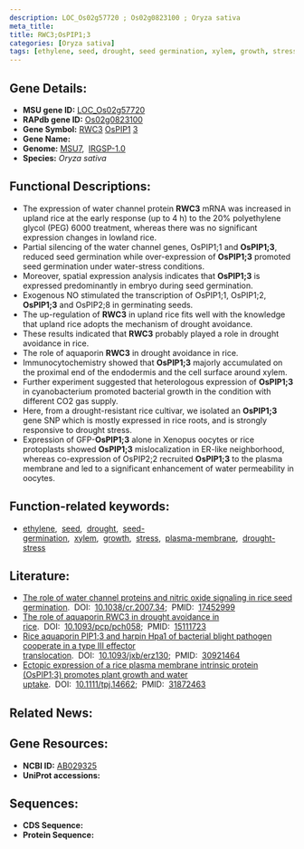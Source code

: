```yaml
---
description: LOC_Os02g57720 ; Os02g0823100 ; Oryza sativa
meta_title:
title: RWC3;OsPIP1;3
categories: [Oryza sativa]
tags: [ethylene, seed, drought, seed germination, xylem, growth, stress, plasma membrane, drought stress]
---
```


## Gene Details:
- **MSU gene ID:** [LOC_Os02g57720](http://rice.uga.edu/cgi-bin/ORF_infopage.cgi?orf=LOC_Os02g57720)  
- **RAPdb gene ID:** [Os02g0823100](https://rapdb.dna.affrc.go.jp/locus/?name=Os02g0823100)  
- **Gene Symbol:** <u>RWC3</u>&nbsp;<u>OsPIP1</u>&nbsp;<u>3</u>
- **Gene Name:**
- **Genome:**  [MSU7](http://rice.uga.edu/),&nbsp;&nbsp;[IRGSP-1.0](https://rapdb.dna.affrc.go.jp/download/irgsp1.html)
- **Species:** *Oryza sativa*

## Functional Descriptions:
   - The expression of water channel protein **RWC3** mRNA was increased in upland rice at the early response (up to 4 h) to the 20% polyethylene glycol (PEG) 6000 treatment, whereas there was no significant expression changes in lowland rice.
   - Partial silencing of the water channel genes, OsPIP1;1 and **OsPIP1;3**, reduced seed germination while over-expression of **OsPIP1;3** promoted seed germination under water-stress conditions.
   - Moreover, spatial expression analysis indicates that **OsPIP1;3** is expressed predominantly in embryo during seed germination.
   - Exogenous NO stimulated the transcription of OsPIP1;1, OsPIP1;2, **OsPIP1;3** and OsPIP2;8 in germinating seeds.
   - The up-regulation of **RWC3** in upland rice fits well with the knowledge that upland rice adopts the mechanism of drought avoidance.
   - These results indicated that **RWC3** probably played a role in drought avoidance in rice.
   - The role of aquaporin **RWC3** in drought avoidance in rice.
   - Immunocytochemistry showed that **OsPIP1;3** majorly accumulated on the proximal end of the endodermis and the cell surface around xylem.
   - Further experiment suggested that heterologous expression of **OsPIP1;3** in cyanobacterium promoted bacterial growth in the condition with different CO2 gas supply.
   - Here, from a drought-resistant rice cultivar, we isolated an **OsPIP1;3** gene SNP which is mostly expressed in rice roots, and is strongly responsive to drought stress.
   - Expression of GFP-**OsPIP1;3** alone in Xenopus oocytes or rice protoplasts showed **OsPIP1;3** mislocalization in ER-like neighborhood, whereas co-expression of OsPIP2;2 recruited **OsPIP1;3** to the plasma membrane and led to a significant enhancement of water permeability in oocytes.

## Function-related keywords:
   - [ethylene](/tags/ethylene/),&nbsp;&nbsp;[seed](/tags/seed/),&nbsp;&nbsp;[drought](/tags/drought/),&nbsp;&nbsp;[seed-germination](/tags/seed-germination/),&nbsp;&nbsp;[xylem](/tags/xylem/),&nbsp;&nbsp;[growth](/tags/growth/),&nbsp;&nbsp;[stress](/tags/stress/),&nbsp;&nbsp;[plasma-membrane](/tags/plasma-membrane/),&nbsp;&nbsp;[drought-stress](/tags/drought-stress/)

## Literature:
   - [The role of water channel proteins and nitric oxide signaling in rice seed germination](https://www.doi.org/10.1038/cr.2007.34).&nbsp;&nbsp;DOI:&nbsp;&nbsp;[10.1038/cr.2007.34](https://www.doi.org/10.1038/cr.2007.34);&nbsp;&nbsp;PMID:&nbsp;&nbsp;[17452999](https://pubmed.ncbi.nlm.nih.gov/17452999/)
   - [The role of aquaporin RWC3 in drought avoidance in rice](https://www.doi.org/10.1093/pcp/pch058).&nbsp;&nbsp;DOI:&nbsp;&nbsp;[10.1093/pcp/pch058](https://www.doi.org/10.1093/pcp/pch058);&nbsp;&nbsp;PMID:&nbsp;&nbsp;[15111723](https://pubmed.ncbi.nlm.nih.gov/15111723/)
   - [Rice aquaporin PIP1;3 and harpin Hpa1 of bacterial blight pathogen cooperate in a type III effector translocation](https://www.doi.org/10.1093/jxb/erz130).&nbsp;&nbsp;DOI:&nbsp;&nbsp;[10.1093/jxb/erz130](https://www.doi.org/10.1093/jxb/erz130);&nbsp;&nbsp;PMID:&nbsp;&nbsp;[30921464](https://pubmed.ncbi.nlm.nih.gov/30921464/)
   - [Ectopic expression of a rice plasma membrane intrinsic protein (OsPIP1;3) promotes plant growth and water uptake](https://www.doi.org/10.1111/tpj.14662).&nbsp;&nbsp;DOI:&nbsp;&nbsp;[10.1111/tpj.14662](https://www.doi.org/10.1111/tpj.14662);&nbsp;&nbsp;PMID:&nbsp;&nbsp;[31872463](https://pubmed.ncbi.nlm.nih.gov/31872463/)

## Related News:

## Gene Resources:
- **NCBI ID:**  [AB029325](http://www.ncbi.nlm.nih.gov/nuccore/AB029325)
- **UniProt accessions:** [](https://www.uniprot.org/uniprotkb//entry)

## Sequences:
- **CDS Sequence:**
- **Protein Sequence:**
